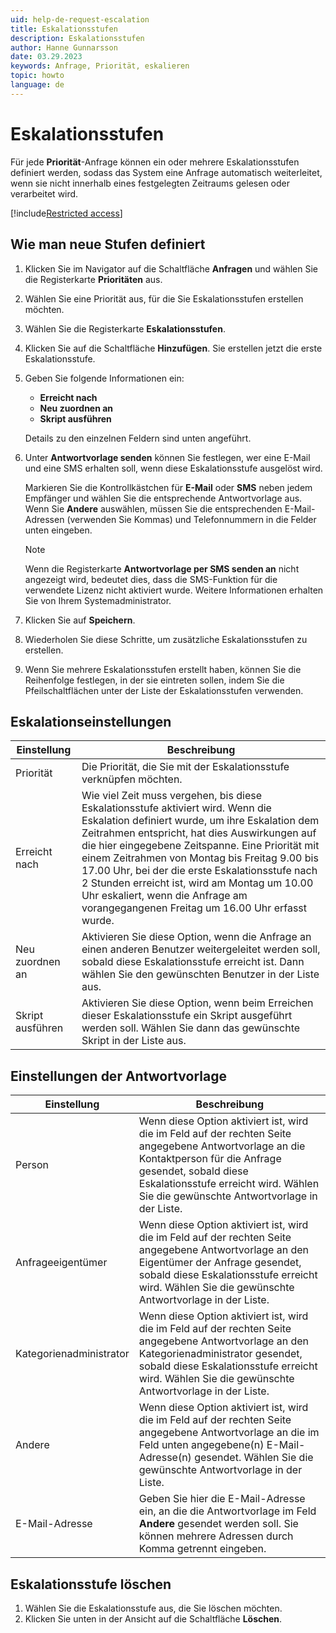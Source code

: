 ```yaml
---
uid: help-de-request-escalation
title: Eskalationsstufen
description: Eskalationsstufen
author: Hanne Gunnarsson
date: 03.29.2023
keywords: Anfrage, Priorität, eskalieren
topic: howto
language: de
---
```


# Eskalationsstufen

Für jede **Priorität**-Anfrage können ein oder mehrere Eskalationsstufen definiert werden, sodass das System eine Anfrage automatisch weiterleitet, wenn sie nicht innerhalb eines festgelegten Zeitraums gelesen oder verarbeitet wird.

[!include[Restricted access](../../../learn/includes/note-insufficient-rights.md)]

## Wie man neue Stufen definiert

1. Klicken Sie im Navigator auf die Schaltfläche **Anfragen** und wählen Sie die Registerkarte **Prioritäten** aus.

1. Wählen Sie eine Priorität aus, für die Sie Eskalationsstufen erstellen möchten.

1. Wählen Sie die Registerkarte **Eskalationsstufen**.

1. Klicken Sie auf die Schaltfläche **Hinzufügen**. Sie erstellen jetzt die erste Eskalationsstufe.

1. Geben Sie folgende Informationen ein:

    * **Erreicht nach**
    * **Neu zuordnen an**
    * **Skript ausführen**

    Details zu den einzelnen Feldern sind unten angeführt.

1. Unter **Antwortvorlage senden** können Sie festlegen, wer eine E-Mail und eine SMS erhalten soll, wenn diese Eskalationsstufe ausgelöst wird.

    Markieren Sie die Kontrollkästchen für **E-Mail** oder **SMS** neben jedem Empfänger und wählen Sie die entsprechende Antwortvorlage aus. Wenn Sie **Andere** auswählen, müssen Sie die entsprechenden E-Mail-Adressen (verwenden Sie Kommas) und Telefonnummern in die Felder unten eingeben.

    > [!NOTE]
    > Wenn die Registerkarte **Antwortvorlage per SMS senden an** nicht angezeigt wird, bedeutet dies, dass die SMS-Funktion für die verwendete Lizenz nicht aktiviert wurde. Weitere Informationen erhalten Sie von Ihrem Systemadministrator.

1. Klicken Sie auf **Speichern**.

1. Wiederholen Sie diese Schritte, um zusätzliche Eskalationsstufen zu erstellen.

1. Wenn Sie mehrere Eskalationsstufen erstellt haben, können Sie die Reihenfolge festlegen, in der sie eintreten sollen, indem Sie die Pfeilschaltflächen unter der Liste der Eskalationsstufen verwenden.

## Eskalationseinstellungen

| Einstellung | Beschreibung |
|---|---|
| Priorität | Die Priorität, die Sie mit der Eskalationsstufe verknüpfen möchten. |
| Erreicht nach | Wie viel Zeit muss vergehen, bis diese Eskalationsstufe aktiviert wird. Wenn die Eskalation definiert wurde, um ihre Eskalation dem Zeitrahmen entspricht, hat dies Auswirkungen auf die hier eingegebene Zeitspanne. Eine Priorität mit einem Zeitrahmen von Montag bis Freitag 9.00 bis 17.00 Uhr, bei der die erste Eskalationsstufe nach 2 Stunden erreicht ist, wird am Montag um 10.00 Uhr eskaliert, wenn die Anfrage am vorangegangenen Freitag um 16.00 Uhr erfasst wurde. |
| Neu zuordnen an | Aktivieren Sie diese Option, wenn die Anfrage an einen anderen Benutzer weitergeleitet werden soll, sobald diese Eskalationsstufe erreicht ist. Dann wählen Sie den gewünschten Benutzer in der Liste aus. |
| Skript ausführen | Aktivieren Sie diese Option, wenn beim Erreichen dieser Eskalationsstufe ein Skript ausgeführt werden soll. Wählen Sie dann das gewünschte Skript in der Liste aus. |

## Einstellungen der Antwortvorlage

| Einstellung | Beschreibung |
|---|---|
| Person | Wenn diese Option aktiviert ist, wird die im Feld auf der rechten Seite angegebene Antwortvorlage an die Kontaktperson für die Anfrage gesendet, sobald diese Eskalationsstufe erreicht wird. Wählen Sie die gewünschte Antwortvorlage in der Liste. |
| Anfrageeigentümer | Wenn diese Option aktiviert ist, wird die im Feld auf der rechten Seite angegebene Antwortvorlage an den Eigentümer der Anfrage gesendet, sobald diese Eskalationsstufe erreicht wird. Wählen Sie die gewünschte Antwortvorlage in der Liste. |
| Kategorienadministrator | Wenn diese Option aktiviert ist, wird die im Feld auf der rechten Seite angegebene Antwortvorlage an den Kategorienadministrator gesendet, sobald diese Eskalationsstufe erreicht wird. Wählen Sie die gewünschte Antwortvorlage in der Liste. |
| Andere | Wenn diese Option aktiviert ist, wird die im Feld auf der rechten Seite angegebene Antwortvorlage an die im Feld unten angegebene(n) E-Mail-Adresse(n) gesendet. Wählen Sie die gewünschte Antwortvorlage in der Liste. |
| E-Mail-Adresse | Geben Sie hier die E-Mail-Adresse ein, an die die Antwortvorlage im Feld **Andere** gesendet werden soll. Sie können mehrere Adressen durch Komma getrennt eingeben. |

## Eskalationsstufe löschen

1. Wählen Sie die Eskalationsstufe aus, die Sie löschen möchten.
2. Klicken Sie unten in der Ansicht auf die Schaltfläche **Löschen**.

<!-- Referenced images -->
